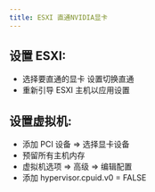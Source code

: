 ```yaml
---
title: ESXI 直通NVIDIA显卡
---
```


## 设置 ESXI:

- 选择要直通的显卡 设置切换直通
- 重新引导 ESXI 主机以应用设置

## 设置虚拟机:

- 添加 PCI 设备 => 选择显卡设备
- 预留所有主机内存
- 虚拟机选项 => 高级 => 编辑配置
- 添加 hypervisor.cpuid.v0 = FALSE
